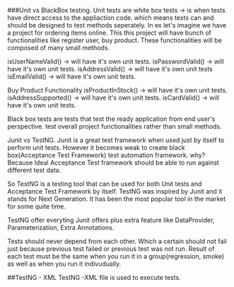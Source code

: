 ###Unit vs BlackBox testing.
Unit tests are white box tests -> is when tests have direct access to the appliaction code. 
which means tests can and should be designed to test methods seperately.  In ex let's imagine we have 
a project for ordering items online. This this project will have bunch of functionalities like 
register user, buy product. These functionalities will be composed of many small methods. 

isUserNameValid() -> will have it's own unit tests.
isPasswordValid() -> will have it's own unit tests.
isAddressValid()  -> will have it's own unit tests
isEmailValid()    -> will have it's own unit tests.


Buy Product Functionality
isProductInStock() -> will have it's own unit tests.
isAddressSupported() -> will have it's own unit tests.
isCardValid() -> will have it's own unit tests.



Black box tests are tests that test the ready application from end user's perspective.
test overall project functionalities rather than small methods. 



Junit vs TestNG.
Junit is a great test framework when used just by itself to perform unit tests. However
it becomes weak to create black box(Acceptance Test Framework) test automation framework.
why? Because Ideal Acceptance Test framework should be able to run against different test data.

So TestNG is a testing tool that can be used for both Unit tests and Acceptance Test Framework by itself. 
TestNG was inspired by Junit and it stands for Next Generation. It has been the most popular tool in the market for 
some quite time.

TestNG offer everyting Junit offers plus extra feature like DataProvider, Parameterization, Extra Annotations.
 
Tests should never depend from each other. Which a certain should not fail just because previous test failed or previous
test was not run. Result of each test must be the same when you run it in a group(regression, smoke) as well as
when you run it indivudually.


##TestNG - XML
TestNG -XML file is used to execute tests. 